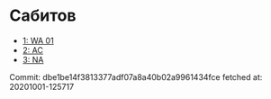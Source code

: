 # Сабитов
- [1: WA 01](1.md)
- [2: AC](2.md)
- [3: NA](3.md)

Commit: dbe1be14f3813377adf07a8a40b02a9961434fce
 fetched at: 20201001-125717

